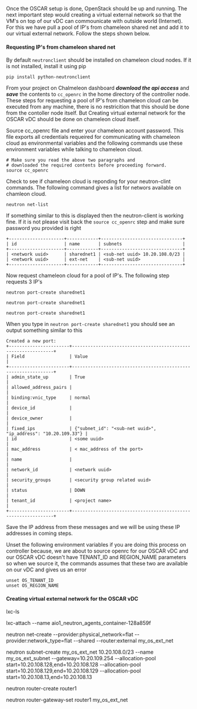 

Once the OSCAR setup is done, OpenStack should be up and running. The next important step would creating a virtual external network so that the VM's on top of our vDC can commounicate with outside world (Internet). For this we have pull a pool of IP's from chameleon shared net and add it to our virtual external network. Follow the steps shown below.

#### Requesting IP's from chameleon shared net

By default ```neutronclient``` should be installed on chameleon cloud nodes. If it is not installed, install it using pip

```
pip install python-neutronclient
```

From your project on Chalmeleon dashboard ***download the api access*** and ***save*** the contents to ```cc_openrc``` in the home directory of the controller node. These steps for requesting a pool of IP's from chameleon cloud can be executed from any machine, there is no restricition that this should be done from the contoller node itself. But Creating virtual external network for the OSCAR vDC should be done on chameleon cloud itself. 

Source cc_openrc file and enter your chameleon account password. This file exports all credentials requeired for communicating with chameleon cloud as environmental variables and the following commands use these environment variables while talking to chameleon cloud.

```
# Make sure you read the above two paragraphs and 
# downloaded the required contents before proceeding forward.
source cc_openrc
```

Check to see if chameleon cloud is reponding for your neutron-clint commands. The following command gives a list for networs available on chamleon cloud. 

```
neutron net-list
```

If something similar to this is displayed then the neutron-client is working fine. If it is not please visit back the ```source cc_openrc``` step and make sure password you provided is right

```
+---------------------+------------+-------------------------------+
| id                  | name       | subnets                       |
+---------------------+------------+-------------------------------+
| <network uuid>      | sharednet1 | <sub-net uuid> 10.20.108.0/23 |
| <network uuid>      | ext-net    | <sub-net uuid>                |
+---------------------+------------+-------------------------------+
```

Now request chameleon cloud for a pool of IP's. The following step requests 3 IP's

```
neutron port-create sharednet1

neutron port-create sharednet1

neutron port-create sharednet1
```

When you type in ```neutron port-create sharednet1``` you should see an output something similar to this

```
Created a new port:
+-----------------------+---------------------------------------------------------------+
| Field                 | Value                                                         |
+-----------------------+---------------------------------------------------------------+
| admin_state_up        | True                                                          |
| allowed_address_pairs |                                                               |
| binding:vnic_type     | normal                                                        |
| device_id             |                                                               |
| device_owner          |                                                               |
| fixed_ips             | {"subnet_id": "<sub-net uuid>", "ip_address": "10.20.109.33"} |
| id                    | <some uuid>                                                   |
| mac_address           | < mac_address of the port>                                    |
| name                  |                                                               |
| network_id            | <network uuid>                                                |
| security_groups       | <security group related uuid>                                 |
| status                | DOWN                                                          |
| tenant_id             | <project name>                                                |
+-----------------------+---------------------------------------------------------------+
```

Save the IP address from these messages and we will be using these IP addresses in coming steps.

Unset the following environment variables if you are doing this process on controller because, we are about to source openrc for our OSCAR vDC and our OSCAR vDC doesn't have TENANT_ID and REGION_NAME parameters so when we source it, the commands assumes that these two are available on our vDC and gives us an error

```
unset OS_TENANT_ID
unset OS_REGION_NAME
```


#### Creating virtual external network for the OSCAR vDC
lxc-ls



lxc-attach --name aio1_neutron_agents_container-128a859f

neutron net-create --provider:physical_network=flat --provider:network_type=flat --shared --router:external my_os_ext_net

neutron subnet-create my_os_ext_net 10.20.108.0/23 --name my_os_ext_subnet --gateway=10.20.109.254 --allocation-pool start=10.20.108.128,end=10.20.108.128 --allocation-pool start=10.20.108.129,end=10.20.108.129 --allocation-pool start=10.20.108.13,end=10.20.108.13


neutron router-create router1

neutron router-gateway-set router1 my_os_ext_net





